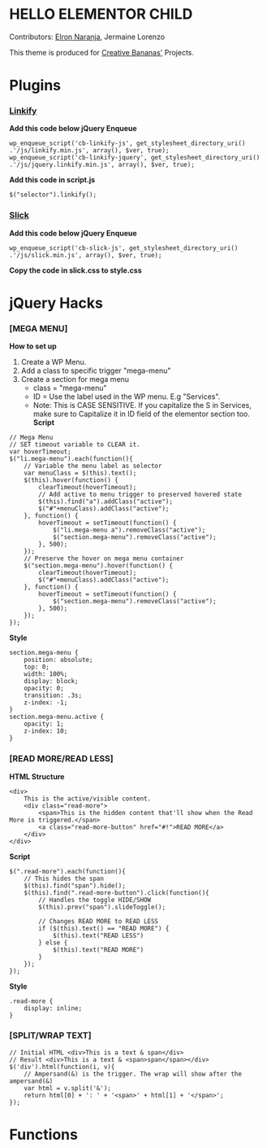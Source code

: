 # HELLO ELEMENTOR CHILD

Contributors: [Elron Naranja](https://elronnaranja.com), Jermaine Lorenzo

This theme is produced for [Creative Bananas'](https://creativebananas.com) Projects.

# Plugins

### [Linkify](https://www.jqueryscript.net/text/jQuery-Plugin-To-Transform-URLs-In-Text-Into-Links-linkify.html)
**Add this code below jQuery Enqueue**
```
wp_enqueue_script('cb-linkify-js', get_stylesheet_directory_uri() .'/js/linkify.min.js', array(), $ver, true);
wp_enqueue_script('cb-linkify-jquery', get_stylesheet_directory_uri() .'/js/jquery.linkify.min.js', array(), $ver, true);
```

**Add this code in script.js**
``` 
$("selector").linkify();
```

### [Slick](https://kenwheeler.github.io/slick/)
**Add this code below jQuery Enqueue**
```
wp_enqueue_script('cb-slick-js', get_stylesheet_directory_uri() .'/js/slick.min.js', array(), $ver, true);
```
**Copy the code in slick.css to style.css**

# jQuery Hacks 

### [MEGA MENU]
**How to set up**
1. Create a WP Menu.
2. Add a class to specific trigger "mega-menu"
3. Create a section for mega menu
	- class = "mega-menu"
	- ID = Use the label used in the WP menu. E.g "Services".
	- Note: This is CASE SENSITIVE. If you capitalize the S in Services, make sure to Capitalize it in ID field of the elementor section too.
**Script**
```
// Mega Menu
// SET timeout variable to CLEAR it.
var hoverTimeout;
$("li.mega-menu").each(function(){
	// Variable the menu label as selector
	var menuClass = $(this).text();
	$(this).hover(function() {
		clearTimeout(hoverTimeout);
		// Add active to menu trigger to preserved hovered state
		$(this).find("a").addClass("active");
		$("#"+menuClass).addClass("active");
	}, function() {
		hoverTimeout = setTimeout(function() {
			$("li.mega-menu a").removeClass("active");
			$("section.mega-menu").removeClass("active");
		}, 500);
	});
	// Preserve the hover on mega menu container
	$("section.mega-menu").hover(function() {
		clearTimeout(hoverTimeout);
		$("#"+menuClass).addClass("active");
	}, function() {
		hoverTimeout = setTimeout(function() {
			$("section.mega-menu").removeClass("active");
		}, 500);
	});
});
```
**Style**
```
section.mega-menu {
	position: absolute;
    top: 0;
    width: 100%;
    display: block;
    opacity: 0;
    transition: .3s;
    z-index: -1;
}
section.mega-menu.active {
	opacity: 1;
	z-index: 10;
}
```

### [READ MORE/READ LESS]

**HTML Structure**
```
<div>
	This is the active/visible content. 
	<div class="read-more"> 
		<span>This is the hidden content that'll show when the Read More is triggered.</span>
		<a class="read-more-button" href="#!">READ MORE</a>
	</div>
</div>
```

**Script**
```
$(".read-more").each(function(){
	// This hides the span
	$(this).find("span").hide();
	$(this).find(".read-more-button").click(function(){
		// Handles the toggle HIDE/SHOW
		$(this).prev("span").slideToggle();
		
		// Changes READ MORE to READ LESS
		if ($(this).text() == "READ MORE") {
			$(this).text("READ LESS")
		} else {
			$(this).text("READ MORE")
		}
	});
});
```

**Style**
```
.read-more {
	display: inline;
}
```

### [SPLIT/WRAP TEXT]
```
// Initial HTML <div>This is a text & span</div>
// Result <div>This is a text & <span>span</span></div>
$('div').html(function(i, v){
	// Ampersand(&) is the trigger. The wrap will show after the ampersand(&)
	var html = v.split('&');
	return html[0] + ': ' + '<span>' + html[1] + '</span>';
});
```

# Functions